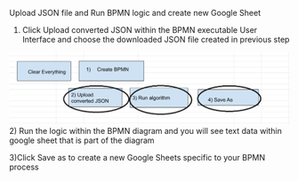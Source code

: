 Upload JSON file and Run BPMN logic and create new Google Sheet

1) Click Upload converted JSON within the BPMN executable User Interface and choose the downloaded JSON file created in previous step
<img src = "json.png">
2) Run the logic within the BPMN diagram and you will see text data within google sheet that is part of the diagram

3)Click Save as to create a new Google Sheets specific to your BPMN process
